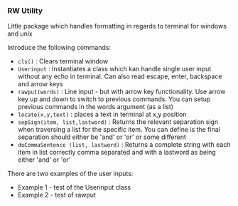 ### RW Utility ###
Little package which handles formatting in regards to terminal for windows and unix

Introduce the following commands:

 * `cls()` : Clears terminal window
 * `Userinput` : Instantiates a class which kan handle single user input without any echo in terminal. Can also read escape, enter, backspace and arrow keys
 * `rawput(words)` : Line input - but with arrow key functionality. Use arrow key up and down to switch to previous commands. You can setup previous commands in the words argument (as a list)
 * `locate(x,y,text)` : places a text in terminal at x,y position
 * `sepSign(item, list,lastword)` : Returns the relevant separation sign when traversing a list for the specific item. You can define is the final separation should either be 'and' or 'or' or some different
 * `doCommaSentence (list, lastword)` : Returns a complete string with each item in list correctly comma separated and with a lastword as being either 'and' or 'or'  

There are two examples of the user inputs:

 * Example 1 - test of the Userinput class
 * Example 2 - test of rawput

 

